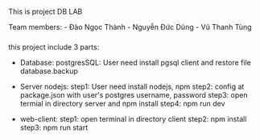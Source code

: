 This is project DB LAB

Team members: - Đào Ngọc Thành - Nguyễn Đức Dũng - Vũ Thanh Tùng

###
this project include 3 parts:
- Database: postgresSQL:
User need install pgsql client and restore file database.backup 
- Server nodejs:
 step1: User need install nodejs, npm
 step2: config at package.json with user's postgres username, password
 step3: open termial in directory server and npm install
 step4: npm run dev

- web-client:
 step1: open terminal in directory client
 step2: npm install
 step3: npm run start



